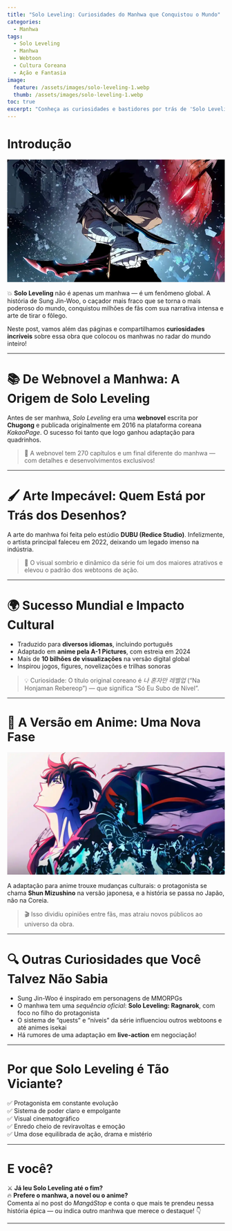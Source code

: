 ```yaml
---
title: "Solo Leveling: Curiosidades do Manhwa que Conquistou o Mundo"
categories:
  - Manhwa
tags:
  - Solo Leveling
  - Manhwa
  - Webtoon
  - Cultura Coreana
  - Ação e Fantasia
image:
  feature: /assets/images/solo-leveling-1.webp
  thumb: /assets/images/solo-leveling-1.webp
toc: true
excerpt: "Conheça as curiosidades e bastidores por trás de 'Solo Leveling', o manhwa coreano que virou fenômeno global — e ganhou até anime!"
---
```


# Introdução

![Solo Leveling - Sung Jin-Woo em destaque.](/assets/images/solo-leveling-1.webp)

💥 **Solo Leveling** não é apenas um manhwa — é um fenômeno global. A história de Sung Jin-Woo, o caçador mais fraco que se torna o mais poderoso do mundo, conquistou milhões de fãs com sua narrativa intensa e arte de tirar o fôlego.

Neste post, vamos além das páginas e compartilhamos **curiosidades incríveis** sobre essa obra que colocou os manhwas no radar do mundo inteiro!

---

# 📚 De Webnovel a Manhwa: A Origem de Solo Leveling

Antes de ser manhwa, *Solo Leveling* era uma **webnovel** escrita por **Chugong** e publicada originalmente em 2016 na plataforma coreana *KakaoPage*. O sucesso foi tanto que logo ganhou adaptação para quadrinhos.

> 📖 A webnovel tem 270 capítulos e um final diferente do manhwa — com detalhes e desenvolvimentos exclusivos!

---

# 🖌️ Arte Impecável: Quem Está por Trás dos Desenhos?

A arte do manhwa foi feita pelo estúdio **DUBU (Redice Studio)**. Infelizmente, o artista principal faleceu em 2022, deixando um legado imenso na indústria.

> 🎨 O visual sombrio e dinâmico da série foi um dos maiores atrativos e elevou o padrão dos webtoons de ação.

---

# 🌍 Sucesso Mundial e Impacto Cultural

- Traduzido para **diversos idiomas**, incluindo português  
- Adaptado em **anime pela A-1 Pictures**, com estreia em 2024  
- Mais de **10 bilhões de visualizações** na versão digital global  
- Inspirou jogos, figures, novelizações e trilhas sonoras

> 💡 Curiosidade: O título original coreano é *나 혼자만 레벨업* (“Na Honjaman Rebereop”) — que significa “Só Eu Subo de Nível”.

---

# 🎥 A Versão em Anime: Uma Nova Fase

![Sung Jin-Woo em meio à batalha.](/assets/images/solo-leveling-2.webp)

A adaptação para anime trouxe mudanças culturais: o protagonista se chama **Shun Mizushino** na versão japonesa, e a história se passa no Japão, não na Coreia.

> 🎬 Isso dividiu opiniões entre fãs, mas atraiu novos públicos ao universo da obra.

---

# 🔍 Outras Curiosidades que Você Talvez Não Sabia

- Sung Jin-Woo é inspirado em personagens de MMORPGs  
- O manhwa tem uma *sequência oficial*: **Solo Leveling: Ragnarok**, com foco no filho do protagonista  
- O sistema de “quests” e “níveis” da série influenciou outros webtoons e até animes isekai  
- Há rumores de uma adaptação em **live-action** em negociação!

---

# Por que Solo Leveling é Tão Viciante?

✅ Protagonista em constante evolução  
✅ Sistema de poder claro e empolgante  
✅ Visual cinematográfico  
✅ Enredo cheio de reviravoltas e emoção  
✅ Uma dose equilibrada de ação, drama e mistério  

---

# E você?

⚔️ **Já leu Solo Leveling até o fim?**  
🔥 **Prefere o manhwa, a novel ou o anime?**  
Comenta aí no post do *MangáStop* e conta o que mais te prendeu nessa história épica — ou indica outro manhwa que merece o destaque! 👇

---
